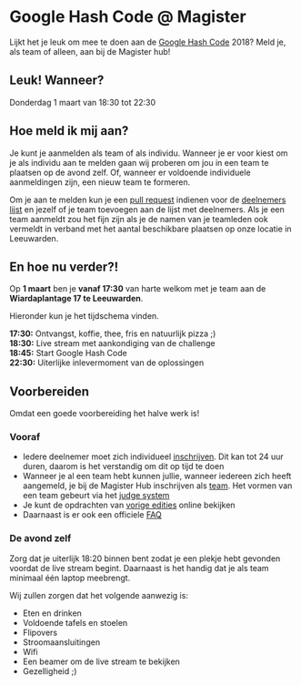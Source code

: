 # Google Hash Code @ Magister

Lijkt het je leuk om mee te doen aan de [Google Hash Code](https://hashcode.withgoogle.com/index.html) 2018? Meld je, als team of alleen, aan bij de Magister hub!

## Leuk! Wanneer?

Donderdag 1 maart van 18:30 tot 22:30

## Hoe meld ik mij aan?

Je kunt je aanmelden als team of als individu. Wanneer je er voor kiest om je als individu aan te melden gaan wij proberen om jou in een team te plaatsen op de avond zelf. Of, wanneer er voldoende individuele aanmeldingen zijn, een nieuw team te formeren.

Om je aan te melden kun je een [pull request](https://help.github.com/articles/creating-a-pull-request-from-a-fork/) indienen voor de [deelnemers lijst](./Deelnemers.md) en jezelf of je team toevoegen aan de lijst met deelnemers.
Als je een team aanmeldt zou het fijn zijn als je de namen van je teamleden ook vermeldt in verband met het aantal beschikbare plaatsen op onze locatie in Leeuwarden.

## En hoe nu verder?!

Op **1 maart** ben je **vanaf 17:30** van harte welkom met je team aan de **Wiardaplantage 17 te Leeuwarden**.

Hieronder kun je het tijdschema vinden.

**17:30:** Ontvangst, koffie, thee, fris en natuurlijk pizza ;)  
**18:30:** Live stream met aankondiging van de challenge  
**18:45:** Start Google Hash Code  
**22:30:** Uiterlijke inlevermoment van de oplossingen  

## Voorbereiden

Omdat een goede voorbereiding het halve werk is!

### Vooraf

- Iedere deelnemer moet zich individueel [inschrijven](https://events.withgoogle.com/hashcode2018-signup/registrations/new/). Dit kan tot 24 uur duren, daarom is het verstandig om dit op tijd te doen
- Wanneer je al een team hebt kunnen jullie, wanneer iedereen zich heeft aangemeld, je bij de Magister Hub inschrijven als [team](https://hashcodejudge.withgoogle.com/#/my-team). Het vormen van een team gebeurt via het [judge system](https://hashcodejudge.withgoogle.com/)
- Je kunt de opdrachten van [vorige edities](https://hashcode.withgoogle.com/past_editions.html) online bekijken
- Daarnaast is er ook een officiele [FAQ](https://hashcode.withgoogle.com/faq.html)

### De avond zelf

Zorg dat je uiterlijk 18:20 binnen bent zodat je een plekje hebt gevonden voordat de live stream begint. Daarnaast is het handig dat je als team minimaal één laptop meebrengt.

Wij zullen zorgen dat het volgende aanwezig is:

- Eten en drinken
- Voldoende tafels en stoelen
- Flipovers
- Stroomaansluitingen
- Wifi
- Een beamer om de live stream te bekijken
- Gezelligheid ;)
